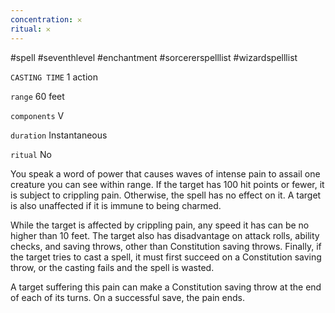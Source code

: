 ```yaml
---
concentration: 𐄂
ritual: 𐄂
---
```

#spell #seventhlevel #enchantment #sorcererspelllist #wizardspelllist

`CASTING TIME`
1 action

`range`
60 feet

`components`
V

`duration`
Instantaneous

`ritual`
No

You speak a word of power that causes waves of intense pain to assail one creature you can see within range. If the target has 100 hit points or fewer, it is subject to crippling pain. Otherwise, the spell has no effect on it. A target is also unaffected if it is immune to being charmed.

While the target is affected by crippling pain, any speed it has can be no higher than 10 feet. The target also has disadvantage on attack rolls, ability checks, and saving throws, other than Constitution saving throws. Finally, if the target tries to cast a spell, it must first succeed on a Constitution saving throw, or the casting fails and the spell is wasted.

A target suffering this pain can make a Constitution saving throw at the end of each of its turns. On a successful save, the pain ends.